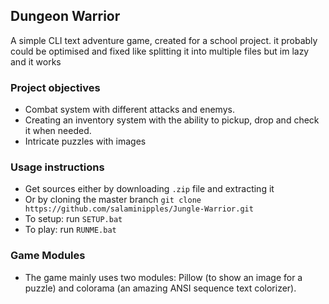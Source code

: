## Dungeon Warrior

A simple CLI text adventure game, created for a school project. it probably could be optimised and fixed like splitting it into multiple files but im lazy and it works
### Project objectives

- Combat system with different attacks and enemys.
- Creating an inventory system with the ability to pickup, drop and check it when needed.
- Intricate puzzles with images

### Usage instructions

- Get sources either by downloading `.zip` file and extracting it
- Or by cloning the master branch `git clone https://github.com/salaminipples/Jungle-Warrior.git`
- To setup: run `SETUP.bat`
- To play: run `RUNME.bat`

### Game Modules

- The game mainly uses two modules: Pillow (to show an image for a puzzle) and colorama (an amazing ANSI sequence text colorizer).
